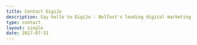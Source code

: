 ```yaml
---
title: Contact DigiJo
description: Say hello to DigiJo - Belfast's leading digital marketing consultant.
type: contact
layout: single
date: 2017-07-31
---
```

